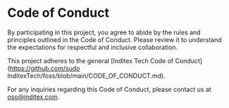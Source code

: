 <!--
SPDX-FileCopyrightText: 2025 INDUSTRIA DE DISEÑO TEXTIL S.A. (INDITEX S.A.)

SPDX-License-Identifier: Apache-2.0
-->

# Code of Conduct

By participating in this project, you agree to abide by the rules and principles outlined in the Code of Conduct. Please review it to understand the expectations for respectful and inclusive collaboration.

This project adheres to the general [Inditex Tech Code of Conduct](https://github.com/sudo InditexTech/foss/blob/main/CODE_OF_CONDUCT.md).

For any inquiries regarding this Code of Conduct, please contact us at oso@inditex.com.
